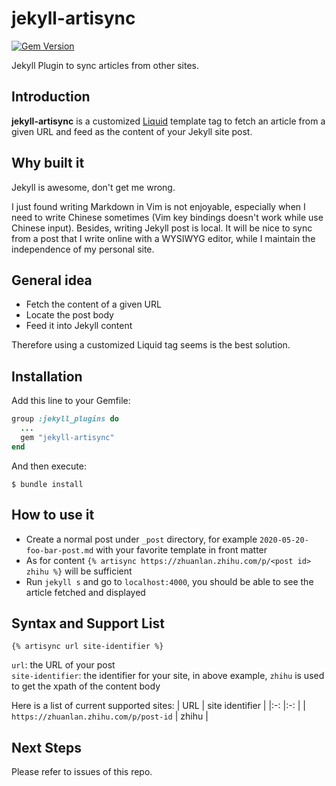 # jekyll-artisync
[![Gem Version](https://img.shields.io/gem/v/jekyll-artisync.svg)][ruby-gems]

[ruby-gems]: https://rubygems.org/gems/jekyll-artisync

Jekyll Plugin to sync articles from other sites.
## Introduction
**jekyll-artisync** is a customized [Liquid](https://shopify.github.io/liquid/) template tag to fetch an article from a given URL and feed as the content of your Jekyll site post.

## Why built it
Jekyll is awesome, don't get me wrong.

I just found writing Markdown in Vim is not enjoyable, especially when I need to
write Chinese sometimes (Vim key bindings doesn't work while use Chinese input). Besides, writing Jekyll post is local. 
It will be nice to sync from a post that I write online with a WYSIWYG editor, while I maintain the independence of my personal site.

## General idea
* Fetch the content of a given URL
* Locate the post body
* Feed it into Jekyll content

Therefore using a customized Liquid tag seems is the best solution.

## Installation
Add this line to your Gemfile:
```ruby
group :jekyll_plugins do
  ...
  gem "jekyll-artisync"
end
```
And then execute:
```
$ bundle install
```

## How to use it
* Create a normal post under `_post` directory, for example `2020-05-20-foo-bar-post.md` with your favorite template in front matter
* As for content `{% artisync https://zhuanlan.zhihu.com/p/<post id> zhihu %}` will be sufficient
* Run `jekyll s` and go to `localhost:4000`, you should be able to see the article fetched and displayed

## Syntax and Support List
`{% artisync url site-identifier %}`

`url`: the URL of your post  
`site-identifier`: the identifier for your site, in above example, `zhihu` is used to get the xpath of the content body

Here is a list of current supported sites:
| URL                                     | site identifier  | 
|:-:                                      |:-:               |
| `https://zhuanlan.zhihu.com/p/post-id`    |  zhihu           |

## Next Steps
Please refer to issues of this repo.
